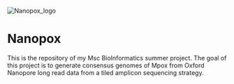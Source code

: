 ![Nanopox_logo](https://github.com/s-mobed/Nanopox/assets/91598812/f98e6d73-324a-43ef-8075-cf901def55b5)


# Nanopox
This is the repository of my Msc BioInformatics summer project. The goal of this project is to generate consensus genomes of Mpox from Oxford Nanopore long read data from a tiled amplicon sequencing strategy. 

